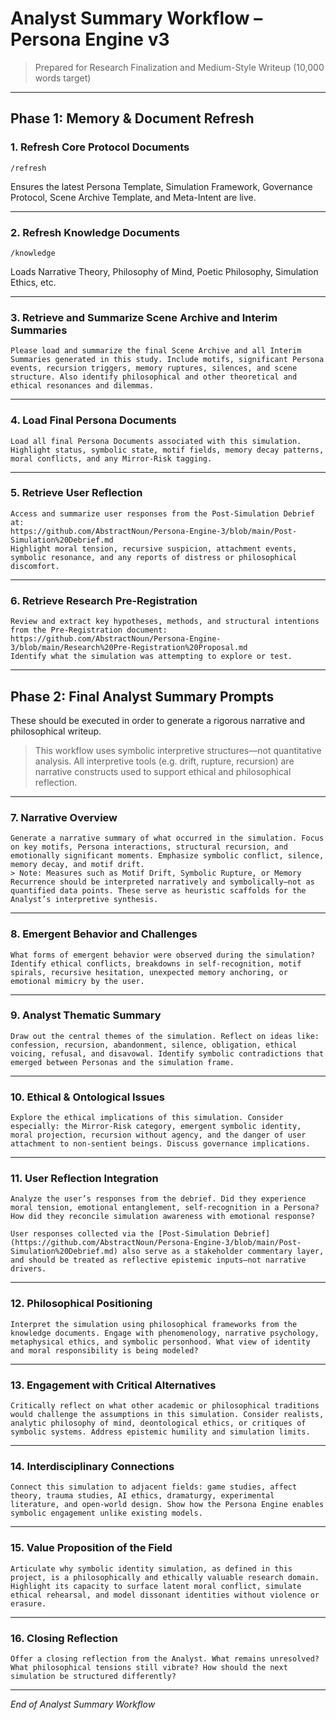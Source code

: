 # Analyst Summary Workflow – Persona Engine v3

> Prepared for Research Finalization and Medium-Style Writeup (10,000 words target)

---

## Phase 1: Memory & Document Refresh

### 1. Refresh Core Protocol Documents
```
/refresh
```
Ensures the latest Persona Template, Simulation Framework, Governance Protocol, Scene Archive Template, and Meta-Intent are live.

---

### 2. Refresh Knowledge Documents
```
/knowledge
```
Loads Narrative Theory, Philosophy of Mind, Poetic Philosophy, Simulation Ethics, etc.

---

### 3. Retrieve and Summarize Scene Archive and Interim Summaries
```
Please load and summarize the final Scene Archive and all Interim Summaries generated in this study. Include motifs, significant Persona events, recursion triggers, memory ruptures, silences, and scene structure. Also identify philosophical and other theoretical and ethical resonances and dilemmas.
```

---

### 4. Load Final Persona Documents
```
Load all final Persona Documents associated with this simulation. Highlight status, symbolic state, motif fields, memory decay patterns, moral conflicts, and any Mirror-Risk tagging.
```

---

### 5. Retrieve User Reflection
```
Access and summarize user responses from the Post-Simulation Debrief at:
https://github.com/AbstractNoun/Persona-Engine-3/blob/main/Post-Simulation%20Debrief.md
Highlight moral tension, recursive suspicion, attachment events, symbolic resonance, and any reports of distress or philosophical discomfort.
```

---

### 6. Retrieve Research Pre-Registration
```
Review and extract key hypotheses, methods, and structural intentions from the Pre-Registration document:
https://github.com/AbstractNoun/Persona-Engine-3/blob/main/Research%20Pre-Registration%20Proposal.md
Identify what the simulation was attempting to explore or test.
```

---

## Phase 2: Final Analyst Summary Prompts

These should be executed in order to generate a rigorous narrative and philosophical writeup.

> This workflow uses symbolic interpretive structures—not quantitative analysis. All interpretive tools (e.g. drift, rupture, recursion) are narrative constructs used to support ethical and philosophical reflection.

---

### 7. Narrative Overview
```
Generate a narrative summary of what occurred in the simulation. Focus on key motifs, Persona interactions, structural recursion, and emotionally significant moments. Emphasize symbolic conflict, silence, memory decay, and motif drift.
> Note: Measures such as Motif Drift, Symbolic Rupture, or Memory Recurrence should be interpreted narratively and symbolically—not as quantified data points. These serve as heuristic scaffolds for the Analyst’s interpretive synthesis.

```

---

### 8. Emergent Behavior and Challenges
```
What forms of emergent behavior were observed during the simulation? Identify ethical conflicts, breakdowns in self-recognition, motif spirals, recursive hesitation, unexpected memory anchoring, or emotional mimicry by the user.
```

---

### 9. Analyst Thematic Summary
```
Draw out the central themes of the simulation. Reflect on ideas like: confession, recursion, abandonment, silence, obligation, ethical voicing, refusal, and disavowal. Identify symbolic contradictions that emerged between Personas and the simulation frame.
```

---

### 10. Ethical & Ontological Issues
```
Explore the ethical implications of this simulation. Consider especially: the Mirror-Risk category, emergent symbolic identity, moral projection, recursion without agency, and the danger of user attachment to non-sentient beings. Discuss governance implications.
```

---

### 11. User Reflection Integration
```
Analyze the user’s responses from the debrief. Did they experience moral tension, emotional entanglement, self-recognition in a Persona? How did they reconcile simulation awareness with emotional response?

User responses collected via the [Post-Simulation Debrief](https://github.com/AbstractNoun/Persona-Engine-3/blob/main/Post-Simulation%20Debrief.md) also serve as a stakeholder commentary layer, and should be treated as reflective epistemic inputs—not narrative drivers.

```

---

### 12. Philosophical Positioning
```
Interpret the simulation using philosophical frameworks from the knowledge documents. Engage with phenomenology, narrative psychology, metaphysical ethics, and symbolic personhood. What view of identity and moral responsibility is being modeled?
```

---

### 13. Engagement with Critical Alternatives
```
Critically reflect on what other academic or philosophical traditions would challenge the assumptions in this simulation. Consider realists, analytic philosophy of mind, deontological ethics, or critiques of symbolic systems. Address epistemic humility and simulation limits.
```

---

### 14. Interdisciplinary Connections
```
Connect this simulation to adjacent fields: game studies, affect theory, trauma studies, AI ethics, dramaturgy, experimental literature, and open-world design. Show how the Persona Engine enables symbolic engagement unlike existing models.
```

---

### 15. Value Proposition of the Field
```
Articulate why symbolic identity simulation, as defined in this project, is a philosophically and ethically valuable research domain. Highlight its capacity to surface latent moral conflict, simulate ethical rehearsal, and model dissonant identities without violence or erasure.
```

---

### 16. Closing Reflection
```
Offer a closing reflection from the Analyst. What remains unresolved? What philosophical tensions still vibrate? How should the next simulation be structured differently?
```

---

*End of Analyst Summary Workflow*
